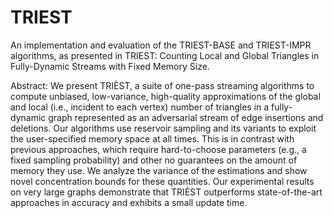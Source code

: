 # TRIEST
An implementation and evaluation of the TRIEST-BASE and TRIEST-IMPR algorithms, as presented in TRIEST: Counting Local and Global Triangles in Fully-Dynamic Streams with Fixed Memory Size. 

Abstract: We present TRIÈST, a suite of one-pass streaming algorithms to compute unbiased, low-variance, high-quality approximations of the global and local (i.e., incident to each vertex) number of triangles in a fully-dynamic graph represented as an adversarial stream of edge insertions and deletions. Our algorithms use reservoir sampling and its variants to exploit the user-specified memory space at all times. This is in contrast with previous approaches, which require hard-to-choose parameters (e.g., a fixed sampling probability) and other no guarantees on the amount of memory they use. We analyze the variance of the estimations and show novel concentration bounds for these quantities. Our experimental results on very large graphs demonstrate that TRIÈST outperforms state-of-the-art approaches in accuracy and exhibits a small update time.
